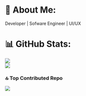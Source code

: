 # 💫 About Me:
Developer | Sofware Engineer | UI/UX
# 📊 GitHub Stats:
![](https://github-readme-streak-stats.herokuapp.com/?user=Doemcloud&theme=dark&hide_border=false)<br/>
![](https://github-readme-stats.vercel.app/api/top-langs/?username=Doemcloud&theme=dark&hide_border=false&include_all_commits=true&count_private=true&layout=compact)

### 🔝 Top Contributed Repo
![](https://github-contributor-stats.vercel.app/api?username=Doemcloud&limit=5&theme=dark&combine_all_yearly_contributions=true)
